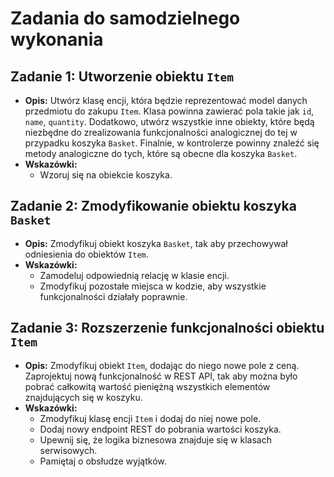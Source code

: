 # Zadania do samodzielnego wykonania

## Zadanie 1: Utworzenie obiektu `Item`

- **Opis:** Utwórz klasę encji, która będzie reprezentować model danych przedmiotu do zakupu `Item`. Klasa powinna
  zawierać pola takie jak `id`, `name`, `quantity`. Dodatkowo, utwórz wszystkie inne obiekty, które będą niezbędne do
  zrealizowania funkcjonalności analogicznej do tej w przypadku koszyka `Basket`. Finalnie, w kontrolerze powinny
  znaleźć się metody analogiczne do tych, które są obecne dla koszyka `Basket`.
- **Wskazówki:**
    - Wzoruj się na obiekcie koszyka.

## Zadanie 2: Zmodyfikowanie obiektu koszyka `Basket`

- **Opis:** Zmodyfikuj obiekt koszyka `Basket`, tak aby przechowywał odniesienia do obiektów `Item`.
- **Wskazówki:**
    - Zamodeluj odpowiednią relację w klasie encji.
    - Zmodyfikuj pozostałe miejsca w kodzie, aby wszystkie funkcjonalności działały poprawnie.

## Zadanie 3: Rozszerzenie funkcjonalności obiektu `Item`

- **Opis:** Zmodyfikuj obiekt `Item`, dodając do niego nowe pole z ceną. Zaprojektuj nową funkcjonalność w REST API, tak
  aby można było pobrać całkowitą wartość pieniężną wszystkich elementów znajdujących się w koszyku.
- **Wskazówki:**
    - Zmodyfikuj klasę encji `Item` i dodaj do niej nowe pole.
    - Dodaj nowy endpoint REST do pobrania wartości koszyka.
    - Upewnij się, że logika biznesowa znajduje się w klasach serwisowych.
    - Pamiętaj o obsłudze wyjątków.